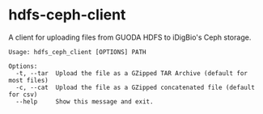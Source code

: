 # hdfs-ceph-client

A client for uploading files from GUODA HDFS to iDigBio's Ceph storage.

```
Usage: hdfs_ceph_client [OPTIONS] PATH

Options:
  -t, --tar  Upload the file as a GZipped TAR Archive (default for most files)
  -c, --cat  Upload the file as a GZipped concatenated file (default for csv)
  --help     Show this message and exit.
```
